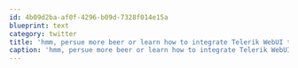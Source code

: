 ```yaml
---
id: 4b09d2ba-af0f-4296-b09d-7328f014e15a
blueprint: text
category: twitter
title: 'hmm, persue more beer or learn how to integrate Telerik WebUI tests into Team Foundation Server?'
caption: 'hmm, persue more beer or learn how to integrate Telerik WebUI tests into Team Foundation Server?'
---
```

